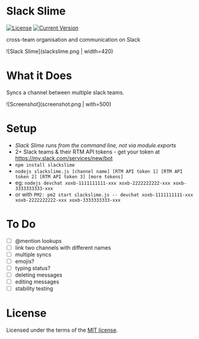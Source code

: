 Slack Slime
===========

[![License](https://img.shields.io/badge/license-MIT-blue.svg?style=flat-square)](https://github.com/franciskim/slackslime/blob/master/LICENSE) [![Current Version](https://img.shields.io/npm/v/slackslime.svg?style=flat-square)](https://npmjs.com/slackslime)

cross-team organisation and communication on Slack

![Slack Slime](slackslime.png | width=420)

# What it Does
Syncs a channel between multiple slack teams.

![Screenshot](screenshot.png | with=500)

# Setup
- *Slack Slime runs from the command line, not via module.exports*
- 2+ Slack teams & their RTM API tokens - get your token at https://my.slack.com/services/new/bot
- `npm install slackslime`
- `nodejs slackslime.js [channel name] [RTM API token 1] [RTM API token 2] [RTM API token 3] [more tokens]`
- eg: `nodejs devchat xoxb-1111111111-xxx xoxb-2222222222-xxx xoxb-3333333333-xxx`
- or with `PM2: pm2 start slackslime.js -- devchat xoxb-1111111111-xxx xoxb-2222222222-xxx xoxb-3333333333-xxx`

# To Do
- [ ] @mention lookups
- [ ] link two channels with different names
- [ ] multiple syncs
- [ ] emojis?
- [ ] typing status?
- [ ] deleting messages
- [ ] editing messages
- [ ] stability testing

# License
Licensed under the terms of the [MIT license](LICENSE).
